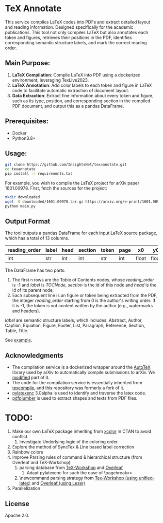 # TeX Annotate

This service compiles LaTeX codes into PDFs and extract detailed layout and reading information. 
Designed specifically for the academic publications.
This tool not only compiles LaTeX but also annotates each token and figures, 
retrieves their positions in the PDF, identifies corresponding semantic structure labels, and mark the correct reading order. 


## Main Purpose:

1. **LaTeX Compilation**: Compile LaTeX into PDF using a dockerized environment, leveraging TexLive2023.
2. **LaTeX Annotation**: Add color labels to each token and figure in LaTeX code to facilitate automatic extraction of document layout.
3. **Data Extraction**: Extract fine information about every token and figure, such as its type, position, and corresponding section in the compiled PDF document, and output this as a pandas DataFrame.

## Prerequisites:

- Docker
- Python3.8+

## Usage:

```bash
git clone https://github.com/InsightsNet/texannotate.git
cd texannotate
pip install -r requirements.txt
```

For example, you wish to compile the LaTeX project for arXiv paper 
1601.00978. First, fetch the sources for the project:

```bash
mkdir downloaded
wget -O downloaded/1601.00978.tar.gz https://arxiv.org/e-print/1601.00978 --user-agent "Name <email>"
python main.py
```

## Output Format

The tool outputs a pandas DataFrame for each input LaTeX source package, which has a total of 13 columns.

| reading_order | label | head | section | token | page | x0    | y0    | x1    | y1    | font | size  | flags |
|---------------|-------|------|---------|-------|------|-------|-------|-------|-------|------|-------|-------|
| int           | str   | int  | int     | str   | int  | float | float | float | float | str  | float | list  |

The DataFrame has two parts: 
1. The first n rows are the Toble of Contents nodes, whose *reading_order* is -1 and *label* is *TOCNode*, *section* is the id of this node and *head* is the id of its parent node;
2. Each subsequent line is an figure or token being extracted from the PDF, the integer *reading_order* starting from 0 is the author's writing order. If it is -1, the token is not content written by the author (e.g., watermarks and headers).


*label* are semantic structure labels, which includes: Abstract, Author, Caption, Equation, Figure, Footer, List, Paragraph, Reference, Section, Table, Title.

See [example](doc/example.ipynb).

## Acknowledgments

- The compilation service is a dockerized wrapper around the [AutoTeX](https://metacpan.org/pod/TeX::AutoTeX) library used by arXiv to automatically compile submissions to arXiv. We [modified](https://github.com/) part of it.
- The code for the compilation service is essentially inherited from [texcompile](https://github.com/andrewhead/texcompile.git), and this repository was formerly a fork of it.
- [pylatexenc](https://github.com/phfaist/pylatexenc.git) 3.0alpha is used to identify and traverse the latex code.
- [pdfplumber](https://github.com/jsvine/pdfplumber.git) is used to extract shapes and texts from PDF files.

# TODO:
1. Make our own LaTeX package inheriting from [xcolor](https://github.com/latex3/xcolor) in CTAN to avoid conflict.
   1. Investigate Underlying logic of the coloring order.
2. Explore the method of SyncTex & Line based label correction
3. Rainbow colors
4. Improve Parsing rules of command & hierarchical structure (from Overleaf and TeX-Workshop)
   1. parsing database from [TeX-Workshop](https://github.com/James-Yu/LaTeX-Workshop/tree/master/data) and [Overleaf](https://github.com/overleaf/overleaf/tree/main/services/web/frontend/js/features/source-editor/languages/latex/completions/data)
      1. Adapt pylatexenc for such the case of \pagebreak<>
   2. \newcommand parsing strategy from [Tex-Workshop (using unified-latex)](https://github.com/James-Yu/LaTeX-Workshop/blob/856eaeebd66e16b9f8d500793f307aa02d4295eb/src/providers/completer/command.ts#L208) and [Overleaf (using Lezer)](https://github.com/overleaf/overleaf/blob/main/services/web/frontend/js/features/source-editor/lezer-latex/README.md)
5. Parallelization

## License

Apache 2.0.
